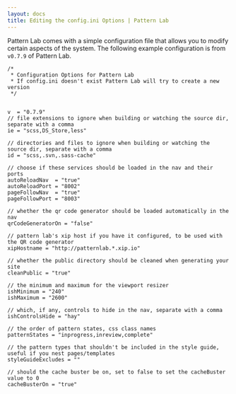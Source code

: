 ```yaml
---
layout: docs
title: Editing the config.ini Options | Pattern Lab
---
```


Pattern Lab comes with a simple configuration file that allows you to modify certain aspects of the system. The following example configuration is from `v0.7.9` of Pattern Lab.

    /*
     * Configuration Options for Pattern Lab
     * If config.ini doesn't exist Pattern Lab will try to create a new version
     */
    
    
    v  = "0.7.9"
    // file extensions to ignore when building or watching the source dir, separate with a comma
    ie = "scss,DS_Store,less"
    
    // directories and files to ignore when building or watching the source dir, separate with a comma
    id = "scss,.svn,.sass-cache"
    
    // choose if these services should be loaded in the nav and their ports
    autoReloadNav  = "true"
    autoReloadPort = "8002"
    pageFollowNav  = "true"
    pageFollowPort = "8003"
    
    // whether the qr code generator should be loaded automatically in the nav
    qrCodeGeneratorOn = "false"
    
    // pattern lab's xip host if you have it configured, to be used with the QR code generator
    xipHostname = "http://patternlab.*.xip.io"
    
    // whether the public directory should be cleaned when generating your site
    cleanPublic = "true"
    
    // the minimum and maximum for the viewport resizer
    ishMinimum = "240"
    ishMaximum = "2600"
    
    // which, if any, controls to hide in the nav, separate with a comma
    ishControlsHide = "hay"
    
    // the order of pattern states, css class names
    patternStates = "inprogress,inreview,complete"
    
    // the pattern types that shouldn't be included in the style guide, useful if you nest pages/templates
    styleGuideExcludes = ""
    
    // should the cache buster be on, set to false to set the cacheBuster value to 0
    cacheBusterOn = "true"
